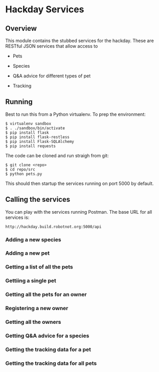 # Hackday Services

## Overview

This module contains the stubbed services for the hackday.  These are
RESTful JSON services that allow access to 

- Pets

- Species

- Q&A advice for different types of pet

- Tracking

## Running

Best to run this from a Python virtualenv.  To prep the environment:

```
$ virtualenv sandbox
$ . ./sandbox/bin/activate
$ pip install flask
$ pip install flask-restless
$ pip install Flask-SQLAlchemy
$ pip install requests 
``` 

The code can be cloned and run straigh from git:

```
$ git clone <repo>
$ cd repo/src
$ python pets.py
```

This should then startup the services running on port 5000 by default.

## Calling the services

You can play with the services running Postman.  The base URL for all
services is:

```
http://hackday.build.robotnot.org:5000/api
```

### Adding a new species

### Adding a new pet

### Getting a list of all the pets

### Gettiing a single pet

### Getting all the pets for an owner

### Registering a new owner

### Getting all the owners

### Getting Q&A advice for a species

### Getting the tracking data for a pet

### Getting the tracking data for all pets


